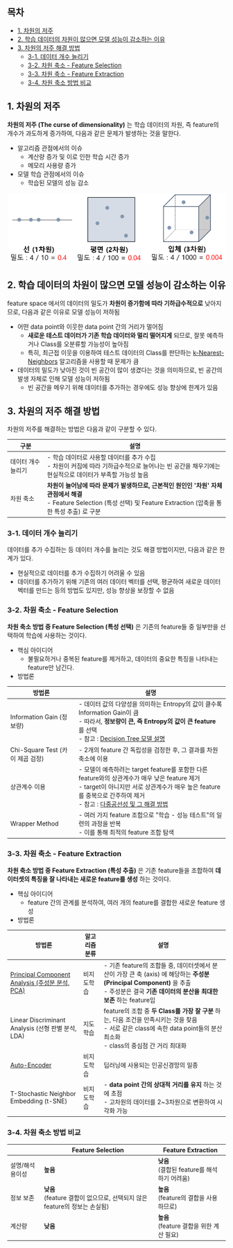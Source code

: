 ## 목차
* [1. 차원의 저주](#1-차원의-저주)
* [2. 학습 데이터의 차원이 많으면 모델 성능이 감소하는 이유](#2-학습-데이터의-차원이-많으면-모델-성능이-감소하는-이유)
* [3. 차원의 저주 해결 방법](#3-차원의-저주-해결-방법)
  * [3-1. 데이터 개수 늘리기](#3-1-데이터-개수-늘리기)
  * [3-2. 차원 축소 - Feature Selection](#3-2-차원-축소---feature-selection)
  * [3-3. 차원 축소 - Feature Extraction](#3-3-차원-축소---feature-extraction)
  * [3-4. 차원 축소 방법 비교](#3-4-차원-축소-방법-비교)

## 1. 차원의 저주
**차원의 저주 (The curse of dimensionality)** 는 학습 데이터의 차원, 즉 feature의 개수가 과도하게 증가하여, 다음과 같은 문제가 발생하는 것을 말한다.
* 알고리즘 관점에서의 이슈
  * 계산량 증가 및 이로 인한 학습 시간 증가
  * 메모리 사용량 증가
* 모델 학습 관점에서의 이슈
  * 학습된 모델의 성능 감소

![image](images/차원의_저주_1.PNG)

## 2. 학습 데이터의 차원이 많으면 모델 성능이 감소하는 이유
feature space 에서의 데이터의 밀도가 **차원이 증가함에 따라 기하급수적으로** 낮아지므로, 다음과 같은 이유로 모델 성능이 저하됨
* 어떤 data point와 이웃한 data point 간의 거리가 멀어짐
  * **새로운 테스트 데이터가 기존 학습 데이터와 멀리 떨어지게** 되므로, 잘못 예측하거나 Class를 오분류할 가능성이 높아짐 
  * 특히, 최근접 이웃을 이용하여 테스트 데이터의 Class를 판단하는 [k-Nearest-Neighbors](../Machine%20Learning%20Models/머신러닝_모델_KNN.md) 알고리즘을 사용할 때 문제가 큼
* 데이터의 밀도가 낮아진 것이 빈 공간이 많이 생겼다는 것을 의미하므로, 빈 공간의 발생 자체로 인해 모델 성능이 저하됨 
  * 빈 공간을 메우기 위해 데이터를 추가하는 경우에도 성능 향상에 한계가 있음

## 3. 차원의 저주 해결 방법
차원의 저주를 해결하는 방법은 다음과 같이 구분할 수 있다.

| 구분         | 설명                                                                                                                          |
|------------|-----------------------------------------------------------------------------------------------------------------------------|
| 데이터 개수 늘리기 | - 학습 데이터로 사용할 데이터를 추가 수집<br>- 차원이 커짐에 따라 기하급수적으로 늘어나는 빈 공간을 채우기에는 현실적으로 데이터가 부족할 가능성 높음                                     |
| 차원 축소      | **차원이 늘어남에 따라 문제가 발생하므로, 근본적인 원인인 '차원' 자체 관점에서 해결**<br>- Feature Selection (특성 선택) 및 Feature Extraction (압축을 통한 특성 추출) 로 구분 |

### 3-1. 데이터 개수 늘리기
데이터를 추가 수집하는 등 데이터 개수를 늘리는 것도 해결 방법이지만, 다음과 같은 한계가 있다.
* 현실적으로 데이터를 추가 수집하기 어려울 수 있음
* 데이터를 추가하기 위해 기존의 여러 데이터 벡터를 선택, 평균하여 새로운 데이터 벡터를 만드는 등의 방법도 있지만, 성능 향상을 보장할 수 없음

### 3-2. 차원 축소 - Feature Selection
**차원 축소 방법 중 Feature Selection (특성 선택)** 은 기존의 feature들 중 일부만을 선택하여 학습에 사용하는 것이다.
* 핵심 아이디어
  * 불필요하거나 중복된 feature를 제거하고, 데이터의 중요한 특징을 나타내는 feature만 남긴다.
* 방법론

| 방법론                        | 설명                                                                                                                                                                                                 |
|----------------------------|----------------------------------------------------------------------------------------------------------------------------------------------------------------------------------------------------|
| Information Gain (정보량)     | - 데이터 값의 다양성을 의미하는 Entropy의 값이 클수록 Information Gain이 큼<br>- 따라서, **정보량이 큰, 즉 Entropy의 값이 큰 feature** 를 선택<br>- 참고 : [Decision Tree 모델 설명](../Machine%20Learning%20Models/머신러닝_모델_Decision_Tree.md) |                                                                                                       |
| Chi-Square Test (카이 제곱 검정) | - 2개의 feature 간 독립성을 검정한 후, 그 결과를 차원 축소에 이용                                                                                                                                                        |
| 상관계수 이용                    | - 모델이 예측하려는 target feature를 포함한 다른 feature와의 상관계수가 매우 낮은 feature 제거<br>- target이 아니지만 서로 상관계수가 매우 높은 feature를 중복으로 간주하여 제거<br>- 참고 : [다중공선성 및 그 해결 방법](데이터_사이언스_기초_다중공선성_VIF.md)                   |
| Wrapper Method             | - 여러 가지 feature 조합으로 "학습 - 성능 테스트"의 일련의 과정을 반복<br>- 이를 통해 최적의 feature 조합 탐색                                                                                                                        |

### 3-3. 차원 축소 - Feature Extraction
**차원 축소 방법 중 Feature Extraction (특성 추출)** 은 기존 feature들을 조합하여 **데이터셋의 특징을 잘 나타내는 새로운 feature를 생성** 하는 것이다.
* 핵심 아이디어
  * feature 간의 관계를 분석하여, 여러 개의 feature를 결합한 새로운 feature 생성
* 방법론

| 방법론                                                                                         | 알고리즘 분류 | 설명                                                                                                                                      |
|---------------------------------------------------------------------------------------------|---------|-----------------------------------------------------------------------------------------------------------------------------------------|
| [Principal Component Analysis (주성분 분석, PCA)](../Machine%20Learning%20Models/머신러닝_모델_PCA.md) | 비지도학습   | - 기존 feature의 조합들 중, 데이터셋에서 분산이 가장 큰 축 (axis) 에 해당하는 **주성분 (Principal Component)** 을 추출<br>- 주성분은 결국 **기존 데이터의 분산을 최대한 보존** 하는 feature임 |
| Linear Discriminant Analysis (선형 판별 분석, LDA)                                                | 지도학습    | feature의 조합 중 **두 Class를 가장 잘 구분** 하는, 다음 조건을 만족시키는 것을 찾음<br>- 서로 같은 class에 속한 data point들의 분산 최소화<br>- class의 중심점 간 거리 최대화             |
| [Auto-Encoder](../../Generative%20AI/Basics_Auto%20Encoder.md)                              | 비지도학습   | 딥러닝에 사용되는 인공신경망의 일종                                                                                                                     |
| T-Stochastic Neighbor Embedding (t-SNE)                                                     | 비지도학습   | - **data point 간의 상대적 거리를 유지** 하는 것에 초점<br>- 고차원의 데이터를 2~3차원으로 변환하여 시각화 가능                                                              |

### 3-4. 차원 축소 방법 비교
|           | Feature Selection                                      | Feature Extraction                |
|-----------|--------------------------------------------------------|-----------------------------------|
| 설명/해석 용이성 | **높음**                                                 | **낮음**<br>(결합된 feature를 해석하기 어려움) |
| 정보 보존     | **낮음**<br>(feature 결합이 없으므로, 선택되지 않은 feature의 정보는 손실됨) | **높음**<br>(feature의 결합을 사용하므로)    |
| 계산량       | **낮음**                                                 | **높음**<br>(feature 결합을 위한 계산 필요)  |
